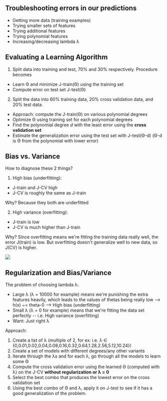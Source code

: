 ## Troubleshooting errors in our predictions

 - Getting more data (training examples)
 - Trying smaller sets of features
 - Trying additional features
 - Trying polynomial features
 - Increasing/decreasing lambda λ

## Evaluating a Learning Algorithm

1. Split data into training and test, 70% and 30% respectively. Procedure becomes
 - Learn Θ and minimize J-train(Θ) using the training set
 - Compute error on test set J-test(Θ)

2. Split the data into 60% training data, 20% cross validation data, and 20% test data.
 - Approach: compute the J-train(Θ) on various polynomial degrees
 - Optimize Θ using training set for each polynomial degrees
 - Find the polynomial degree *d* with the least error using the **cross validation set**
 - Estimate the generalization error using the test set with J-test(Θ-d) (Θ-d is Θ from the polynomial with lower error)

## Bias vs. Variance

How to diagnose these 2 things?

1. High bias (underfitting):
 - J-train and J-CV high
 - J-CV is roughly the same as J-train

Why? Because they both are underfitted

2. High variance (overfitting):
 - J-train is low
 - J-CV is much higher than J-train

Why? Since overfitting means we're fitting the training data really well, the error J(train) is low.
But overfitting doesn't generalize well to new data, so J(CV) is higher.

![](https://d3c33hcgiwev3.cloudfront.net/imageAssetProxy.v1/I4dRkz_pEeeHpAqQsW8qwg_bed7efdd48c13e8f75624c817fb39684_fixed.png?expiry=1587600000000&hmac=BEA493v2b5rOnq1LYgq1u-QAeuAqonxP8W1mceQKOzs)

## Regularization and Bias/Variance

The problem of choosing lambda λ:
- Large λ (λ = 10000 for example) means we're punishing the extra features heavily, which leads to the values of thetas being really low --> h(x) ~= theta-0 --> High bias (underfitting)
- Small λ (λ = 0 for example) means that we're fitting the data set perfectly -- i.e. High variance (overfitting)
- Want: Just right λ

Approach:
1. Create a list of λ (multiple of 2, for ex: i.e. λ ∈ {0,0.01,0.02,0.04,0.08,0.16,0.32,0.64,1.28,2.56,5.12,10.24})
2. Create a set of models with different degrees/any other variants
3. Iterate through the λs and for each λ, go through all the models to learn some Θ
4. Compute the cross validation error using the learned Θ (computed with λ) on the J-CV **without regularization or λ = 0**
5. Select the best combo that produces the lowest error on the cross validation set
6. Using the best combo of Θ and λ, apply it on J-test to see if it has a good generalization of the problem.
